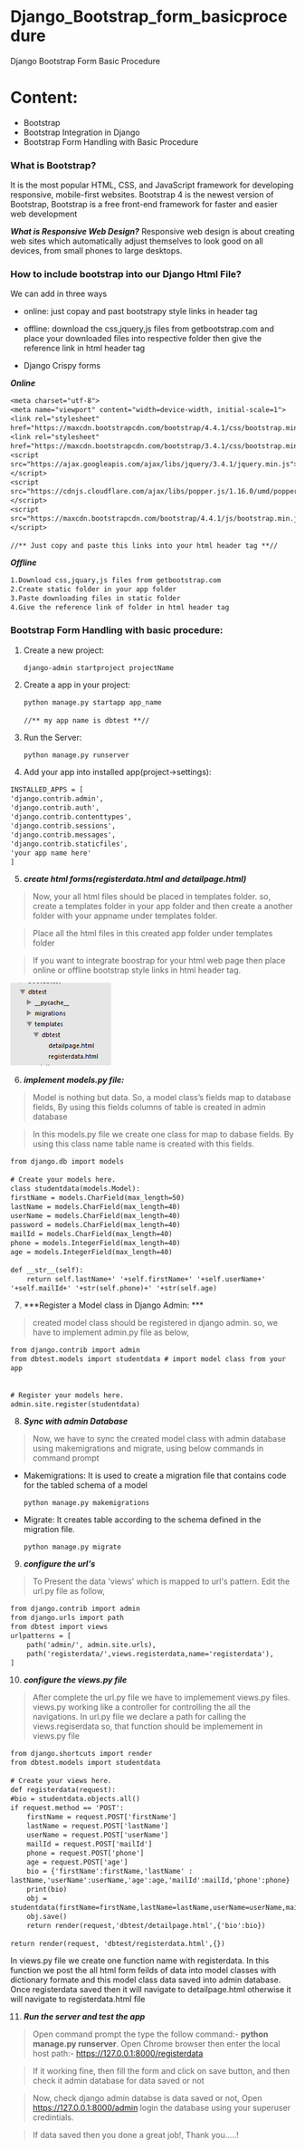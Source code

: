 # Django_Bootstrap_form_basicprocedure
Django Bootstrap Form Basic Procedure

# Content:
* Bootstrap
* Bootstrap Integration in Django
* Bootstrap Form Handling with Basic Procedure

### What is Bootstrap?
It is the most popular HTML, CSS, and JavaScript framework for developing responsive, mobile-first websites. Bootstrap 4 is the newest version of Bootstrap, Bootstrap is a free front-end framework for faster and easier web development

***What is Responsive Web Design?*** Responsive web design is about creating web sites which automatically adjust themselves to look good on all devices, from small phones to large desktops.

### How to include bootstrap into our Django Html File?
We can add in three ways

- online: just copay and past bootstrapy style links in header tag

- offline: download the css,jquery,js files from getbootstrap.com and place your downloaded files into respective folder then give the reference link in html header tag

- Django Crispy forms

***Online***

    <meta charset="utf-8">
    <meta name="viewport" content="width=device-width, initial-scale=1">
    <link rel="stylesheet" href="https://maxcdn.bootstrapcdn.com/bootstrap/4.4.1/css/bootstrap.min.css">
    <link rel="stylesheet" href="https://maxcdn.bootstrapcdn.com/bootstrap/3.4.1/css/bootstrap.min.css">
    <script src="https://ajax.googleapis.com/ajax/libs/jquery/3.4.1/jquery.min.js"></script>
    <script src="https://cdnjs.cloudflare.com/ajax/libs/popper.js/1.16.0/umd/popper.min.js"></script>
    <script src="https://maxcdn.bootstrapcdn.com/bootstrap/4.4.1/js/bootstrap.min.js"></script>
    
    //** Just copy and paste this links into your html header tag **//

***Offline***

    1.Download css,jquary,js files from getbootstrap.com
    2.Create static folder in your app folder 
    3.Paste downloading files in static folder
    4.Give the reference link of folder in html header tag
   
 ### Bootstrap Form Handling with basic procedure:
 
 1. Create a new project:
 
        django-admin startproject projectName
        
 2. Create a app in your project:
 
        python manage.py startapp app_name
        
        //** my app name is dbtest **//
        
  3. Run the Server:
  
	     python manage.py runserver
	     
  4. Add your app into installed app(project->settings):
  
    INSTALLED_APPS = [
    'django.contrib.admin',
    'django.contrib.auth',
    'django.contrib.contenttypes',
    'django.contrib.sessions',
    'django.contrib.messages',
    'django.contrib.staticfiles',
    'your app name here' 
    ]
    
  5. ***create html forms(registerdata.html and detailpage.html)***
            
   > Now, your all html files should be placed in templates folder. so, create a templates folder in your app folder and then                  create a another folder with your appname under templates folder.
   
   > Place all the html files in this created app folder under templates folder
   
   > If you want to integrate boostrap for your html web page then place online or offline bootstrap style links in html header tag.
   
   ![templates image ](https://github.com/uppugundurulokesh/Django_Bootstrap_form_basicprocedure/blob/master/templates.PNG)
   
   
   6. ***implement models.py file:***
   > Model is nothing but data. So, a model class’s fields map to database fields, By using this fields columns of table is created in admin database
   
   > In this models.py file we create one class for map to dabase fields. By using this class name table name is created with this fields.
   
    from django.db import models

    # Create your models here.
    class studentdata(models.Model):
	firstName = models.CharField(max_length=50)
	lastName = models.CharField(max_length=40)
	userName = models.CharField(max_length=40)
	password = models.CharField(max_length=40)
	mailId = models.CharField(max_length=40)
	phone = models.IntegerField(max_length=40)
	age = models.IntegerField(max_length=40)

	def __str__(self):
		return self.lastName+' '+self.firstName+' '+self.userName+' '+self.mailId+' '+str(self.phone)+' '+str(self.age)
		
7. ***Register a Model class in Django Admin: ***
> created model class should be registered in django admin. so, we have to implement admin.py file as below,

    from django.contrib import admin
    from dbtest.models import studentdata # import model class from your app


    # Register your models here.
    admin.site.register(studentdata)
    
8. ***Sync with admin Database***
> Now, we have to sync the created model class with admin database using makemigrations and migrate, using below commands in command prompt

* Makemigrations: It is used to create a migration file that contains code for the tabled schema of a model
         
      python manage.py makemigrations

* Migrate: It creates table according to the schema defined in the migration file.
		
      python manage.py migrate
      
9. ***configure the url's***
>To Present the data 'views' which is mapped to url's pattern. Edit the url.py file as follow,

    from django.contrib import admin
    from django.urls import path
    from dbtest import views
    urlpatterns = [
        path('admin/', admin.site.urls),
        path('registerdata/',views.registerdata,name='registerdata'),
    ]
10. ***configure the views.py file***
>After complete the url.py file we have to implemement views.py files. views.py working like a controller for controlling the all the navigations. In url.py file we declare a path for calling the views.regiserdata so, that function should be implemement in views.py file

    from django.shortcuts import render
    from dbtest.models import studentdata

    # Create your views here.
    def registerdata(request):
	#bio = studentdata.objects.all()
	if request.method == 'POST':
		firstName = request.POST['firstName']
		lastName = request.POST['lastName']
		userName = request.POST['userName']
		mailId = request.POST['mailId']
		phone = request.POST['phone']
		age = request.POST['age']
		bio = {'firstName':firstName,'lastName' : lastName,'userName':userName,'age':age,'mailId':mailId,'phone':phone}
		print(bio)
		obj = studentdata(firstName=firstName,lastName=lastName,userName=userName,mailId=mailId,phone=phone,age=age)
		obj.save()
		return render(request,'dbtest/detailpage.html',{'bio':bio})
	
	return render(request, 'dbtest/registerdata.html',{})
	
In views.py file we create one function name with registerdata. In this function we post the all html form feilds of data into model classes with dictionary formate and this model class data saved into admin database. Once registerdata saved then it will navigate to detailpage.html otherwise it will navigate to registerdata.html file

11. ***Run the server and test the app***
> Open command prompt the type the follow command:- **python manage.py runserver**. Open Chrome browser then enter the local host path:- https://127.0.0.1:8000/registerdata

> If it working fine, then fill the form and click on save button, and then check it admin database for data saved or not

> Now, check django admin databse is data saved or not, Open https://127.0.0.1:8000/admin  login the database using your superuser credintials.

> If data saved then you done a great job!, Thank you.....!



   
   
   
  
  
            
       
   



 
 
 
 
 
 
 
